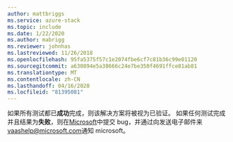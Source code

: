 ```yaml
---
author: mattbriggs
ms.service: azure-stack
ms.topic: include
ms.date: 1/22/2020
ms.author: mabrigg
ms.reviewer: johnhas
ms.lastreviewed: 11/26/2018
ms.openlocfilehash: 95fa5375f57c1e2074fbe6cf7c81b36c99e01120
ms.sourcegitcommit: a630894e5a38666c24e7be350f4691ffce81ab81
ms.translationtype: MT
ms.contentlocale: zh-CN
ms.lasthandoff: 04/16/2020
ms.locfileid: "81395081"
---
```

如果所有测试都已**成功**完成，则该解决方案将被视为已验证。 如果任何测试完成并且结果为**失败**，则在[Microsoft](https://aka.ms/collaborate)中提交 bug，并通过向发送电子邮件来[vaashelp@microsoft.com](mailto:vaashelp@microsoft.com)通知 microsoft。